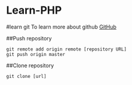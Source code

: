 # Learn-PHP


#learn git
To learn more about github [GitHub](http://jameswillweb.github.io/github-for-web-designers/reference.html)

##Push repository

```
git remote add origin remote [repository URL]
git push origin master
```
##Clone repository
```
git clone [url]
```


